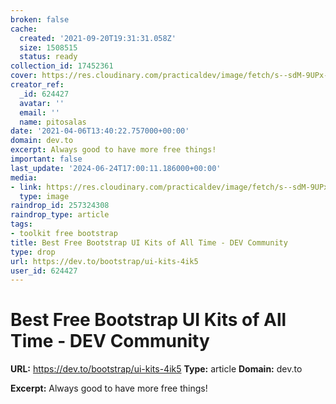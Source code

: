 ```yaml
---
broken: false
cache:
  created: '2021-09-20T19:31:31.058Z'
  size: 1508515
  status: ready
collection_id: 17452361
cover: https://res.cloudinary.com/practicaldev/image/fetch/s--sdM-9UPx--/c_imagga_scale,f_auto,fl_progressive,h_500,q_auto,w_1000/https://thepracticaldev.s3.amazonaws.com/i/5t7vk3bqx0maf2gzeq2t.png
creator_ref:
  _id: 624427
  avatar: ''
  email: ''
  name: pitosalas
date: '2021-04-06T13:40:22.757000+00:00'
domain: dev.to
excerpt: Always good to have more free things!
important: false
last_update: '2024-06-24T17:00:11.186000+00:00'
media:
- link: https://res.cloudinary.com/practicaldev/image/fetch/s--sdM-9UPx--/c_imagga_scale,f_auto,fl_progressive,h_500,q_auto,w_1000/https://thepracticaldev.s3.amazonaws.com/i/5t7vk3bqx0maf2gzeq2t.png
  type: image
raindrop_id: 257324308
raindrop_type: article
tags:
- toolkit free bootstrap
title: Best Free Bootstrap UI Kits of All Time - DEV Community
type: drop
url: https://dev.to/bootstrap/ui-kits-4ik5
user_id: 624427
---
```


# Best Free Bootstrap UI Kits of All Time - DEV Community

**URL:** https://dev.to/bootstrap/ui-kits-4ik5
**Type:** article
**Domain:** dev.to

**Excerpt:** Always good to have more free things!

